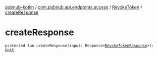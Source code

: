 [pubnub-kotlin](../../index.md) / [com.pubnub.api.endpoints.access](../index.md) / [RevokeToken](index.md) / [createResponse](./create-response.md)

# createResponse

`protected fun createResponse(input: Response<`[`RevokeTokenResponse`](../../com.pubnub.api.models.server.access_manager.v3/-revoke-token-response/index.md)`>): `[`Unit`](https://kotlinlang.org/api/latest/jvm/stdlib/kotlin/-unit/index.html)